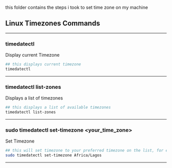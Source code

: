 this folder contains the steps i took to set time zone on my machine
## Linux Timezones Commands <a id="timezones"></a>

<hr/>

### timedatectl

Display current Timezone

```bash
## this displays current timezone
timedatectl
```

<hr/>

### timedatectl list-zones

Displays a list of timezones 

```bash
## this displays a list of available timezones
timedatectl list-zones
```

<hr/>

### sudo timedatectl set-timezone <your_time_zone>

Set Timezone

```bash
## this will set timezone to your preferred timezone on the list, for example let us set for Africa/Lagos.  You have to run the command as root user or sudo user
sudo timedatectl set-timezone Africa/Lagos
```

<hr/>

